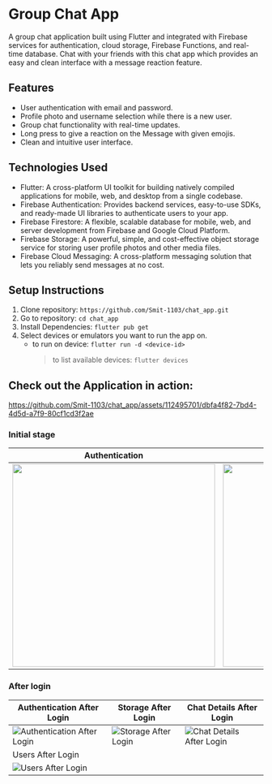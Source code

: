 # Group Chat App

A group chat application built using Flutter and integrated with Firebase services for authentication, cloud storage, Firebase Functions, and real-time database. Chat with your friends with this chat app which provides an easy and clean interface with a message reaction feature.

## Features

- User authentication with email and password.
- Profile photo and username selection while there is a new user.
- Group chat functionality with real-time updates.
- Long press to give a reaction on the Message with given emojis.
- Clean and intuitive user interface.

## Technologies Used

- Flutter: A cross-platform UI toolkit for building natively compiled applications for mobile, web, and desktop from a single codebase.
- Firebase Authentication: Provides backend services, easy-to-use SDKs, and ready-made UI libraries to authenticate users to your app.
- Firebase Firestore: A flexible, scalable database for mobile, web, and server development from Firebase and Google Cloud Platform.
- Firebase Storage: A powerful, simple, and cost-effective object storage service for storing user profile photos and other media files.
- Firebase Cloud Messaging: A cross-platform messaging solution that lets you reliably send messages at no cost.

## Setup Instructions

1. Clone repository: `https://github.com/Smit-1103/chat_app.git`
2. Go to repository: `cd chat_app`
3. Install Dependencies: `flutter pub get`
4. Select devices or emulators you want to run the app on.
   - to run on device: `flutter run -d <device-id>`
     > to list available devices: `flutter devices`



## Check out the Application in action:



https://github.com/Smit-1103/chat_app/assets/112495701/dbfa4f82-7bd4-4d5d-a7f9-80cf1cd3f2ae

<!-- https://github.com/Smit-1103/chat_app/assets/112495701/4d27dee5-13a2-4498-b9b7-f5a4ad5a5a55 -->

<!-- https://github.com/Smit-1103/chat_app/assets/112495701/30b7c838-c035-4624-a08f-5f8ede040eb4 -->

<!-- https://github.com/Smit-1103/chat_app/assets/112495701/a351920b-a1e6-4ef8-9458-0d7dc35df2f3 -->

<!-- https://github.com/Smit-1103/chat_app/assets/112495701/f32ec472-7958-4042-990c-489a4a24ecdd -->


### Initial stage

| Authentication | Storage | Cloud Firestore |
|----------------|---------|----------------|
| <img src="https://github.com/Smit-1103/chat_app/assets/112495701/dea71cd3-6b73-4a96-812b-9c4db32442e2" width="400px"> | <img src="https://github.com/Smit-1103/chat_app/assets/112495701/08e11226-b387-4a08-b3ec-bfa2c5f300b2" width="400px"> | <img src="https://github.com/Smit-1103/chat_app/assets/112495701/6f6b621d-7250-4797-af31-05b5fe5ffe53" width="400px"> |

### After login 

| Authentication After Login | Storage After Login | Chat Details After Login |
|-----------------------------|----------------------|--------------------------|
| ![Authentication After Login](https://github.com/Smit-1103/chat_app/assets/112495701/32d01eb5-92ec-4439-8274-8a0be007d0db) | ![Storage After Login](https://github.com/Smit-1103/chat_app/assets/112495701/dd974d09-dbb4-4367-a843-018cea5a7e0a) | ![Chat Details After Login](https://github.com/Smit-1103/chat_app/assets/112495701/5f60cd5a-1d49-4f0e-8ed3-2efc010c798a) |
| Users After Login | | |
| ![Users After Login](https://github.com/Smit-1103/chat_app/assets/112495701/42e540ab-42b5-45d1-8538-d4150a8c7e3f) | | |




